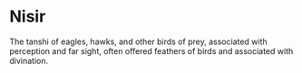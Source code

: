 # Nisir

The tanshi of eagles, hawks, and other birds of prey, associated with perception and far sight, often offered feathers of birds and associated with divination.

